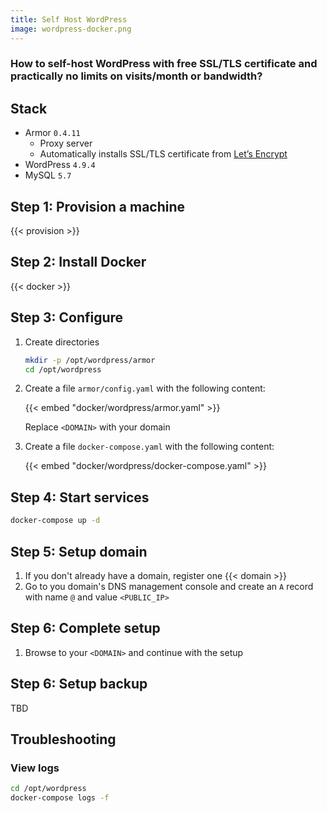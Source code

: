 ```yaml
---
title: Self Host WordPress
image: wordpress-docker.png
---
```


### How to self-host WordPress with free SSL/TLS certificate and practically no limits on visits/month or bandwidth?

## Stack

- Armor `0.4.11`
  - Proxy server
  - Automatically installs SSL/TLS certificate from [Let’s Encrypt](https://letsencrypt.org)
- WordPress `4.9.4`
- MySQL `5.7`

## Step 1: Provision a machine

{{< provision >}}

## Step 2: Install Docker

{{< docker >}}

## Step 3: Configure

1. Create directories

    ```sh
    mkdir -p /opt/wordpress/armor
    cd /opt/wordpress
    ```

2. Create a file `armor/config.yaml` with the following content:

    {{< embed "docker/wordpress/armor.yaml" >}}

    Replace `<DOMAIN>` with your domain

3. Create a file `docker-compose.yaml` with the following content:

    {{< embed "docker/wordpress/docker-compose.yaml" >}}

## Step 4: Start services

```sh
docker-compose up -d
```

## Step 5: Setup domain

1. If you don't already have a domain, register one {{< domain >}}
2. Go to you domain's DNS management console and create an `A` record with name `@` and value `<PUBLIC_IP>`

## Step 6: Complete setup

1. Browse to your `<DOMAIN>` and continue with the setup

## Step 6: Setup backup

TBD

## Troubleshooting

### View logs

```sh
cd /opt/wordpress
docker-compose logs -f
```
